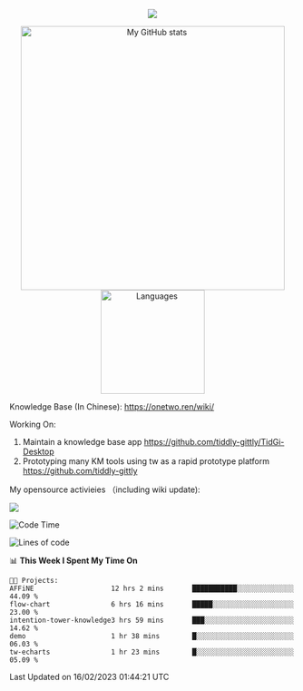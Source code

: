 <a href="https://github.com/linonetwo">
    <p align="center">
        <img src="https://github-profile-trophy.vercel.app/?username=linonetwo&column=7&theme=onedark"/>
    </p>
</a>
<a align="center" href="https://github.com/linonetwo">
  <p align="center">
    <img src="https://github-readme-stats.vercel.app/api?username=linonetwo&show_icons=true&count_private=true" alt="My GitHub stats" width="465"/>
    <img src="https://github-readme-stats.vercel.app/api/top-langs/?username=linonetwo&layout=compact&langs_count=10" alt="Languages" height="183">
  </p>
</a>

Knowledge Base (In Chinese): https://onetwo.ren/wiki/

Working On: 

1. Maintain a knowledge base app https://github.com/tiddly-gittly/TidGi-Desktop
1. Prototyping many KM tools using tw as a rapid prototype platform https://github.com/tiddly-gittly

My opensource activieies （including wiki update):

![](https://visitor-badge.glitch.me/badge?page_id=linonetwo.linonetwo)

<!--START_SECTION:waka-->
![Code Time](http://img.shields.io/badge/Code%20Time-1%2C546%20hrs%207%20mins-blue)

![Lines of code](https://img.shields.io/badge/From%20Hello%20World%20I%27ve%20Written-2%20Million%20lines%20of%20code-blue)

📊 **This Week I Spent My Time On** 

```text
🐱‍💻 Projects: 
AFFiNE                   12 hrs 2 mins       ███████████░░░░░░░░░░░░░░   44.09 % 
flow-chart               6 hrs 16 mins       █████░░░░░░░░░░░░░░░░░░░░   23.00 % 
intention-tower-knowledge3 hrs 59 mins       ███░░░░░░░░░░░░░░░░░░░░░░   14.62 % 
demo                     1 hr 38 mins        █░░░░░░░░░░░░░░░░░░░░░░░░   06.03 % 
tw-echarts               1 hr 23 mins        █░░░░░░░░░░░░░░░░░░░░░░░░   05.09 % 

```


 Last Updated on 16/02/2023 01:44:21 UTC
<!--END_SECTION:waka-->
